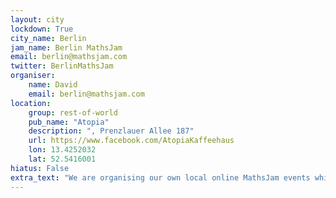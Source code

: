 ```yaml
---
layout: city                                           
lockdown: True
city_name: Berlin                                                         
jam_name: Berlin MathsJam
email: berlin@mathsjam.com
twitter: BerlinMathsJam
organiser:
    name: David
    email: berlin@mathsjam.com
location:
    group: rest-of-world
    pub_name: "Atopia"
    description: ", Prenzlauer Allee 187"
    url: https://www.facebook.com/AtopiaKaffeehaus
    lon: 13.4252032
    lat: 52.5416001
hiatus: False
extra_text: "We are organising our own local online MathsJam events while we can't meet in person - get in touch if you'd like more information."
---
```


